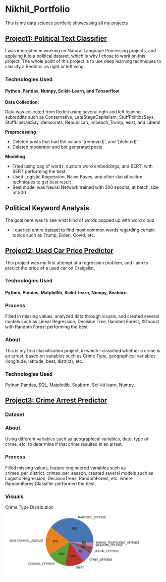 # Nikhil_Portfolio
This is my data science portfolio showcasing all my projects

## [**Project1: Political Text Classifier**](https://github.com/NikhilGaur406/Political-Text-Classifier)

I was interested in working on Natural Language Processing projects, and applying it to a political dataset, which is why I chose to work on this project. The whole point of this project is to use deep learning techniques to classify a Redditor as right or left wing. 

### **Technologies Used**

#### **Python, Pandas, Numpy, Scikit-Learn, and Tensorflow**

**Data Collection:**

Data was collected from Reddit using several right and left leaning subreddits such as Conservative, LateStageCapitalism, StuffPoliticsSays, StuffLiberalsSay, democrats, Republican, Impeach_Trump, esist, and Liberal

**Preprocessing**

- Deleted posts that had the values '[removed]', and '[deleted]'
- Deleted moderator and bot generated posts

**Modeling**

- Tried using bag of words, custom word embeddings, and BERT, with BERT performing the best
- Used Logistic Regression, Naive Bayes, and other classificaiton techniques to get best result
- Best model was Neural Network trained with 300 epochs, at batch_size of 500   

## **Political Keyword Analysis**

The goal here was to see what kind of words popped up with word cloud

- I queried entire dataset to find most common words regarding certain topics such as Trump, Biden, Covid, etc.



## [**Project2: Used Car Price Predictor**](https://github.com/NikhilGaur406/CragislistVehicles)

This project was my first attempt at a regression problem, and I aim to predict the price of a used car  on Craigslist.

### **Technologies Used**
#### Python, Pandas, Matplotlib, Scikit-learn, Numpy, Seaborn

### **Process** 

Filled in missing values, analyzed data through visuals, and created several models such as Linear Regression, Decision Tree, Random Forest, XGboost with Random Forest performing the best
 
### **About**

This is my first classification project, in which I classified whether a crime is an arrest, based on variables such as Crime Type, geographical variables (longitude, latitude, beat, district), etc.

### **Technologies Used**

Python Pandas, SQL, Matplotlib, Seaborn, Sci-kit learn, Numpy, 

## [**Project3: Crime Arrest Predictor**](https://github.com/NikhilGaur406/CrimePrediction)

### Dataset

### About

Using different variables such as geographical variables, date, type of crime, etc. to determine if that crime resulted in an arrest.
### Process

Filled missing values, feature engineered variables such as crimes_per_district, crimes_per_season, created several models such as Logistic Regression, DecisionTrees, RandomForest, etc. where RandomForestClassifier performed the best.

### Visuals

Crime Type Distribution
![Crime Distribution Image](images/Crime%20Type%20Breakdown.JPG)
